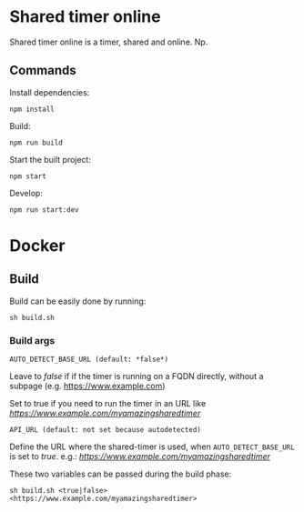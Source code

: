 # Shared timer online

Shared timer online is a timer, shared and online. Np.

## Commands

Install dependencies:

`npm install`

Build: 

`npm run build`

Start the built project: 

`npm start`

Develop:

`npm run start:dev`


# Docker

## Build

Build can be easily done by running:

`sh build.sh`

### Build args

`AUTO_DETECT_BASE_URL (default: *false*)`

Leave to *false* if if the timer is running on a FQDN directly, without a subpage (e.g. https://www.example.com)

Set to true if you need to run the timer in an URL like *https://www.example.com/myamazingsharedtimer*

`API_URL (default: not set because autodetected)`

Define the URL where the shared-timer is used, when `AUTO_DETECT_BASE_URL` is set to *true*.
e.g.: *https://www.example.com/myamazingsharedtimer*

These two variables can be passed during the build phase:

`sh build.sh <true|false> <https://www.example.com/myamazingsharedtimer>`

